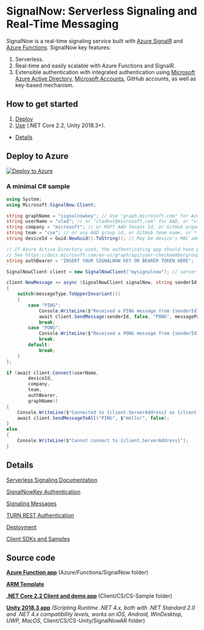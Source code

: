 SignalNow: Serverless Signaling and Real-Time Messaging
===========================================================

SignalNow is a real-time signaling service built with [Azure SignalR](https://azure.microsoft.com/en-us/services/signalr-service/) and [Azure Functions](https://azure.microsoft.com/en-us/services/functions/). 
SignalNow key features: 
1. Serverless. 
2. Real-time and easily scalable with Azure Functions and SignalR. 
3. Extensible authentication with integrated authentication using [Microsoft Azure Active Directory](https://azure.microsoft.com/en-us/services/active-directory/), [Microsoft Accounts](https://account.microsoft.com), GitHub accounts, as well as key-based mechanism.

## How to get started
1. [Deploy](Docs/Deployment.md) 
2. [Use](Docs/Client%20SDKs%20and%20samples.md) (.NET Core 2.2, Unity 2018.3+).

* [Details](#details)

## Deploy to Azure
[![Deploy to Azure](https://azuredeploy.net/deploybutton.png)](https://portal.azure.com/#create/Microsoft.Template/uri/https%3A%2F%2Fraw.githubusercontent.com%2Fvladkol%2FSignalNow%2Fmaster%2FAzure%2FDeployment%2Fazuredeploy.json)

### A minimal C# sample 
```cs
using System; 
using Microsoft.SignalNow.Client;

string graphName = "signalnowkey"; // Use "graph.microsoft.com" for Azure Active Directory (AAD) and Microsoft Graph, or "github.com" for GitHub  
string userName = "vlad"; // or "vladkol@microsoft.com" for AAD, or "vladkol" for GitHub 
string company = "microsoft"; // or MSFT AAD Tenant Id, or GitHub organization name
string team = "cse"; // or any AAD group id, or GitHub team name, or * for not limiting it to a specific group
string deviceId = Guid.NewGuid().ToString(); // May be device's MAC address 

// If Azure Active Directory used, the authenticating app should have permissions sufficient for calling checkMemberGroups API 
// See https://docs.microsoft.com/en-us/graph/api/user-checkmembergroups?view=graph-rest-beta (as of today, it is Directory.Read.All) 
string authBearer = "INSERT YOUR SIGNALNOW KEY OR BEARER TOKEN HERE";  

SignalNowClient client = new SignalNowClient("mysignalnow"); // server will be resolved to mysignalnow.azurewibsites.net 

client.NewMessage += async (SignalNowClient signalNow, string senderId, string messageType, string messagePayload)=>
{
    switch(messageType.ToUpperInvariant())
    {
        case "PING":
            Console.WriteLine($"Received a PING message from {senderId}. Payload: {messagePayload}");
            await client.SendMessage(senderId, false, "PONG", messagePayload, true); 
            break;
        case "PONG":
            Console.WriteLine($"Received a PONG message from {senderId}");
            break;
        default:
            break;
    }
};

if (await client.Connect(userName,
        deviceId,
        company,
        team,
        authBearer,
        graphName))
{
    Console.WriteLine($"Connected to {client.ServerAddress} as {client.UserId}");
    await client.SendMessageToAll("PING", $"Hello!", false);
}
else
{
    Console.WriteLine($"Cannot connect to {client.ServerAddress}");
}
```

## Details
[Serverless Signaling Documentation](Docs/Serverless%20Signaling.md)

[SignalNowKey Authentication](Docs/SignalNowKey%20Authentication.md)

[Signaling Messages](Docs/Signaling%20Messages.md)

[TURN REST Authentication ](Docs/TURN%20REST%20Authentication.md)

[Deployment](Docs/Deployment.md)

[Client SDKs and Samples](Docs/Client%20SDKs%20and%20samples.md)

## Source code

[**Azure Function app**](Azure/Functions/SignalNow)
(Azure/Functions/SignalNow folder)

[**ARM Template**](Azure/Deployment/azuredeploy.json)

[**.NET Core 2.2 Client and demo app**](Client/CS/CS-Sample)
(Client/CS/CS-Sample folder)

[**Unity 2018.3 app**](Client/CS/CS-Unity/SignalNowAR)
*(Scripting Runtime .NET 4.x, both with .NET Standard 2.0 and .NET 4.x compatibility levels, works on iOS, Android, WinDesktop, UWP, MacOS*, 
Client/CS/CS-Unity/SignalNowAR folder)
